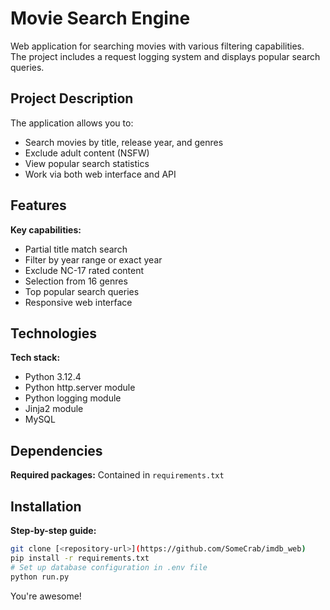 # Movie Search Engine

Web application for searching movies with various filtering capabilities.  
The project includes a request logging system and displays popular search queries.

## Project Description

The application allows you to:
- Search movies by title, release year, and genres
- Exclude adult content (NSFW)
- View popular search statistics
- Work via both web interface and API

## Features

**Key capabilities:**
- Partial title match search
- Filter by year range or exact year
- Exclude NC-17 rated content
- Selection from 16 genres
- Top popular search queries
- Responsive web interface

## Technologies

**Tech stack:**
- Python 3.12.4
- Python http.server module
- Python logging module
- Jinja2 module
- MySQL

## Dependencies

**Required packages:**
Contained in `requirements.txt`

## Installation

**Step-by-step guide:**
```bash
git clone [<repository-url>](https://github.com/SomeCrab/imdb_web)
pip install -r requirements.txt
# Set up database configuration in .env file
python run.py
```
You're awesome!

